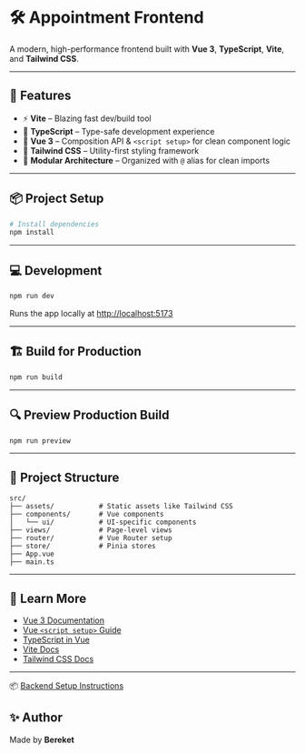 # 🛠️ Appointment Frontend

A modern, high-performance frontend built with **Vue 3**, **TypeScript**, **Vite**, and **Tailwind CSS**.

---

## 🚀 Features

- ⚡️ **Vite** – Blazing fast dev/build tool
- 🔧 **TypeScript** – Type-safe development experience
- 🧩 **Vue 3** – Composition API & `<script setup>` for clean component logic
- 🎨 **Tailwind CSS** – Utility-first styling framework
- 📁 **Modular Architecture** – Organized with `@` alias for clean imports

---

## 📦 Project Setup

```bash
# Install dependencies
npm install
```

---

## 💻 Development

```bash
npm run dev
```

Runs the app locally at [http://localhost:5173](http://localhost:5173)

---

## 🏗 Build for Production

```bash
npm run build
```

---

## 🔍 Preview Production Build

```bash
npm run preview
```

---

## 📁 Project Structure

```
src/
├── assets/           # Static assets like Tailwind CSS
├── components/       # Vue components
│   └── ui/           # UI-specific components
├── views/            # Page-level views
├── router/           # Vue Router setup
├── store/            # Pinia stores
├── App.vue
├── main.ts
```

---

## 🧠 Learn More

- [Vue 3 Documentation](https://vuejs.org/)
- [Vue `<script setup>` Guide](https://vuejs.org/guide/extras/composition-api-faq.html#what-is-script-setup)
- [TypeScript in Vue](https://vuejs.org/guide/typescript/overview.html)
- [Vite Docs](https://vitejs.dev/)
- [Tailwind CSS Docs](https://tailwindcss.com/docs)

---

📦 [Backend Setup Instructions](server/README.server.md)

## ✨ Author

Made by **Bereket**
